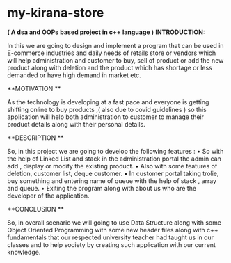 # my-kirana-store
**( A dsa and OOPs based project in c++ language )**
**INTRODUCTION:**

In this we are going to design and implement a program that can be used in E-commerce industries and daily needs of retails store or vendors which 
will help administration and customer to buy, sell of product or add the new product along with deletion and the product which has shortage or less demanded
or have high demand in market etc. 

**MOTIVATION **

As the technology is developing at a fast pace and everyone is getting shifting online to buy products ,( also due to covid guidelines ) so this application will help both administration to customer to manage their product details along with their personal details. 

**DESCRIPTION **

So, in this project we are going to develop the following features : 
• So with the help of Linked List and stack in the administration 
portal the admin can add , display or modify the existing 
product. 
• Also with some features of deletion, customer list, deque 
customer. 
• In customer portal taking trolie, buy something and entering 
name of queue with the help of stack , array and queue. 
• Exiting the program along with about us who are the developer 
of the application. 

**CONCLUSION **

So, in overall scenario we will going to use Data Structure along with some Object Oriented Programming with some new header files along with c++ fundamentals that our respected university teacher had taught us in our classes and to help society by creating such application with our current knowledge. 
